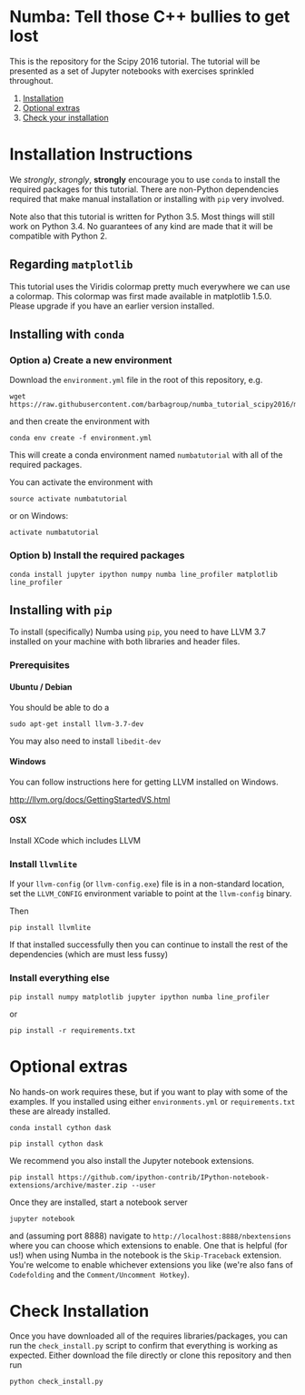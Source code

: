 # Numba: Tell those C++ bullies to get lost 

This is the repository for the Scipy 2016 tutorial.  The tutorial will be presented as a set of Jupyter notebooks with exercises sprinkled throughout.

1. [Installation](#installation-instructions)
2. [Optional extras](#optional-extras)
3. [Check your installation](#check-installation)


# Installation Instructions

We _strongly_, *strongly*, __strongly__ encourage you to use `conda` to install the required packages for this tutorial.  There are non-Python dependencies required that make manual installation or installing with `pip` very involved.  

Note also that this tutorial is written for  Python 3.5.  Most things will still work on Python 3.4.  No guarantees of any kind are made that it will be compatible with Python 2.

## Regarding `matplotlib`

This tutorial uses the Viridis colormap pretty much everywhere we can use a colormap.  This colormap was first made available in matplotlib 1.5.0.  Please upgrade if you have an earlier version installed.

## Installing with `conda`

### Option a) Create a new environment
Download the `environment.yml` file in the root of this repository, e.g.

```console
wget https://raw.githubusercontent.com/barbagroup/numba_tutorial_scipy2016/master/environment.yml
```

and then create the environment with

```console
conda env create -f environment.yml
```

This will create a conda environment named `numbatutorial` with all of the required packages.

You can activate the environment with 

```console
source activate numbatutorial
```
or on Windows:

```console
activate numbatutorial
```

### Option b) Install the required packages 

```console
conda install jupyter ipython numpy numba line_profiler matplotlib line_profiler
```




## Installing with `pip`

To install (specifically) Numba using `pip`, you need to have LLVM 3.7 installed on your machine with both libraries and header files.  

### Prerequisites

#### Ubuntu / Debian

You should be able to do a 

```console
sudo apt-get install llvm-3.7-dev
```

You may also need to install `libedit-dev`

#### Windows 
You can follow instructions here for getting LLVM installed on Windows.

http://llvm.org/docs/GettingStartedVS.html

#### OSX

Install XCode which includes LLVM

### Install `llvmlite`

If your `llvm-config` (or `llvm-config.exe`) file is in a non-standard location, set the `LLVM_CONFIG` environment variable to point at the `llvm-config` binary.  

Then

```console
pip install llvmlite
```

If that installed successfully then you can continue to install the rest of the dependencies (which are must less fussy)

### Install everything else

```console
pip install numpy matplotlib jupyter ipython numba line_profiler 
```

or 

```console
pip install -r requirements.txt
```

# Optional extras

No hands-on work requires these, but if you want to play with some of the examples.  If you installed using either `environments.yml` or `requirements.txt` these are already installed.

```console
conda install cython dask
```

```console
pip install cython dask
```

We recommend you also install the Jupyter notebook extensions.  

```console
pip install https://github.com/ipython-contrib/IPython-notebook-extensions/archive/master.zip --user
```

Once they are installed, start a notebook server 

```console
jupyter notebook
```

and (assuming port 8888) navigate to `http://localhost:8888/nbextensions` where you can choose which extensions to enable.  One that is helpful (for us!) when using Numba in the notebook is the `Skip-Traceback` extension.  You're welcome to enable whichever extensions you like (we're also fans of `Codefolding` and the `Comment/Uncomment Hotkey`).

# Check Installation

Once you have downloaded all of the requires libraries/packages, you can run the `check_install.py` script to confirm that everything is working as expected.  Either download the file directly or clone this repository and then run

```console
python check_install.py
```

